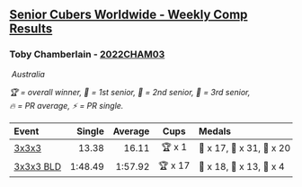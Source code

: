 <style>table {white-space: nowrap;}</style>
<link rel="stylesheet" type="text/css" href="/scw-comp/css/flags.css" />

## [Senior Cubers Worldwide - Weekly Comp Results](/scw-comp/results/)
### Toby Chamberlain - [2022CHAM03](https://www.worldcubeassociation.org/persons/2022CHAM03)

<i class="flag flag-AU" />&nbsp;Australia

<span style="white-space: nowrap;">🏆 = overall winner</span>, <span style="white-space: nowrap;">🥇 = 1st senior</span>, <span style="white-space: nowrap;">🥈 = 2nd senior</span>, <span style="white-space: nowrap;">🥉 = 3rd senior</span>, <span style="white-space: nowrap;">🔥 = PR average</span>, <span style="white-space: nowrap;">⚡ = PR single</span>.

| Event | Single | Average | Cups | Medals | Achievements|
| :-- | --: | --: | :--: | :-- | :-- |
| [3x3x3](333.md) | 13.38 | 16.11 | 🏆 x 1 | 🥇 x 17, 🥈 x 31, 🥉 x 20 | 🔥 x 16, ⚡ x 13 |
| [3x3x3 BLD](333bf.md) | 1:48.49 | 1:57.92 | 🏆 x 17 | 🥇 x 18, 🥈 x 13, 🥉 x 4 | 🔥 x 3, ⚡ x 9 |

<!-- Global site tag (gtag.js) - Google Analytics -->
<script async src="https://www.googletagmanager.com/gtag/js?id=UA-86348435-3"></script>
<script>window.dataLayer = window.dataLayer || []; function gtag() {dataLayer.push(arguments);} gtag('js', new Date()); gtag('config', 'UA-86348435-3');</script>
